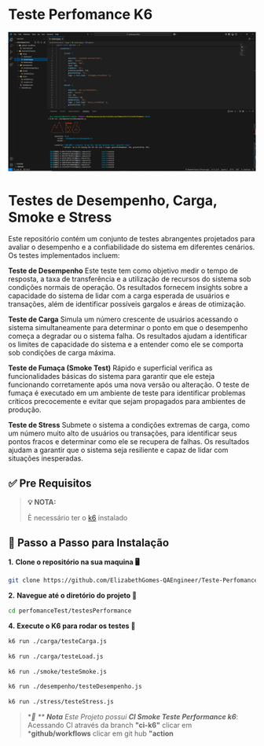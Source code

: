 # Teste Perfomance K6

![Texto alternativo](testePerformancek6.png)

# Testes de Desempenho, Carga, Smoke e Stress
Este repositório contém um conjunto de testes abrangentes projetados para avaliar o desempenho e a confiabilidade do sistema em diferentes cenários. Os testes implementados incluem:

**Teste de Desempenho**
Este teste tem como objetivo medir o tempo de resposta, a taxa de transferência e a utilização de recursos do sistema sob condições normais de operação. Os resultados fornecem insights sobre a capacidade do sistema de lidar com a carga esperada de usuários e transações, além de identificar possíveis gargalos e áreas de otimização.

**Teste de Carga**
Simula um número crescente de usuários acessando o sistema simultaneamente para determinar o ponto em que o desempenho começa a degradar ou o sistema falha. Os resultados ajudam a identificar os limites de capacidade do sistema e a entender como ele se comporta sob condições de carga máxima.

**Teste de Fumaça (Smoke Test)**
Rápido e superficial verifica as funcionalidades básicas do sistema para garantir que ele esteja funcionando corretamente após uma nova versão ou alteração. O teste de fumaça é executado em um ambiente de teste para identificar problemas críticos precocemente e evitar que sejam propagados para ambientes de produção.

**Teste de Stress**
Submete o sistema a condições extremas de carga, como um número muito alto de usuários ou transações, para identificar seus pontos fracos e determinar como ele se recupera de falhas. Os resultados ajudam a garantir que o sistema seja resiliente e capaz de lidar com situações inesperadas.




## ✅ Pre Requisitos

> **💡 NOTA:**
> 
> È necessário ter o [k6](https://grafana.com/docs/k6/latest/set-up/install-k6/)  instalado



## 📝 Passo a Passo para Instalação




**1.** **Clone o repositório na sua maquina 🖥️**

```bash
git clone https://github.com/ElizabethGomes-QAEngineer/Teste-Perfomance-K6.git
```

**2.** **Navegue até o diretório do projeto 📂**

```bash
cd perfomanceTest/testesPerformance
```


**4.** **Execute o K6 para rodar os testes 🚀**


```bash
k6 run ./carga/testeCarga.js
```

```bash
k6 run ./carga/testeLoad.js
```

```bash
k6 run ./smoke/testeSmoke.js
```


```bash
k6 run ./desempenho/testeDesempenho.js
```

```bash
k6 run ./stress/testeStress.js
```

>
>**📜 ** **Nota** Este Projeto possui **CI Smoke Teste Performance k6***:
>Acessando CI através da branch **"ci-k6"**
>clicar em ***github/workflows**
>clicar em git hub **"action**
